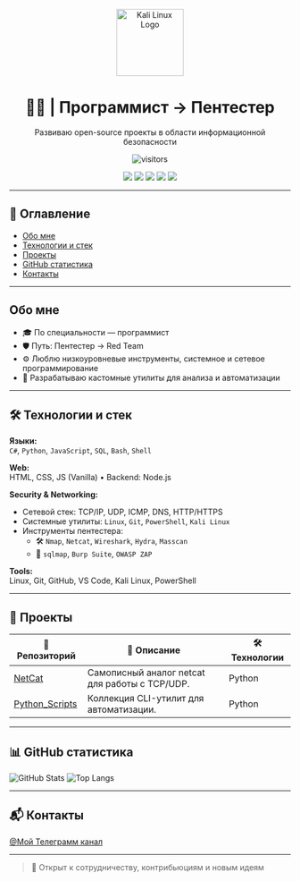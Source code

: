 <p align="center">
  <img src="https://upload.wikimedia.org/wikipedia/commons/2/2b/Kali-dragon-icon.svg" width="120" alt="Kali Linux Logo"/>
</p>

<h1 align="center">👨‍💻 | Программист → Пентестер</h1>
<p align="center">Развиваю open-source проекты в области информационной безопасности</p>

<p align="center">
  <img src="https://visitor-badge.laobi.icu/badge?page_id=Ivan-cell-create.Ivan-cell-create&left_color=gray&right_color=darkred" alt="visitors"/>
</p>

<p align="center">
  <img src="https://img.shields.io/badge/OS-Kali%20Linux-blue?logo=linux&logoColor=white"/>
  <img src="https://img.shields.io/badge/Editor-VS%20Code-007ACC?logo=visualstudiocode&logoColor=white"/>
  <img src="https://img.shields.io/badge/Shell-Bash-4EAA25?logo=gnubash&logoColor=white"/>
  <img src="https://img.shields.io/badge/Language-C%23-239120?logo=csharp&logoColor=white"/>
  <img src="https://img.shields.io/badge/Language-Python-3776AB?logo=python&logoColor=white"/>
</p>

---

## 🧭 Оглавление
- [Обо мне](#обо-мне)
- [Технологии и стек](#технологии-и-стек)
- [Проекты](#проекты)
- [GitHub статистика](#github-статистика)
- [Контакты](#контакты)

---

## Обо мне

- 🎓 По специальности — программист
- 🛡️ Путь: Пентестер → Red Team
- ⚙️ Люблю низкоуровневые инструменты, системное и сетевое программирование
- 🧪 Разрабатываю кастомные утилиты для анализа и автоматизации

---

## 🛠️ Технологии и стек

**Языки:**  
`C#`, `Python`, `JavaScript`, `SQL`, `Bash`, `Shell`

**Web:**  
HTML, CSS, JS (Vanilla) • Backend: Node.js

**Security & Networking:**  
- Сетевой стек: TCP/IP, UDP, ICMP, DNS, HTTP/HTTPS  
- Системные утилиты: `Linux`, `Git`, `PowerShell`, `Kali Linux`
- Инструменты пентестера:
  - 🛠️ `Nmap`, `Netcat`, `Wireshark`, `Hydra`, `Masscan`
  - 🐍 `sqlmap`, `Burp Suite`, `OWASP ZAP`

**Tools:**  
Linux, Git, GitHub, VS Code, Kali Linux, PowerShell

---

## 📂 Проекты

| 📁 Репозиторий | 📄 Описание | 🛠️ Технологии |
|---------------|-------------|----------------|
| [NetCat](https://github.com/Ivan-cell-create/NetCat) | Самописный аналог netcat для работы с TCP/UDP. | Python |
| [Python_Scripts](https://github.com/Ivan-cell-create/Python_Scripts) | Коллекция CLI-утилит для автоматизации. | Python |

---

## 📊 GitHub статистика

![GitHub Stats](https://github-readme-stats.vercel.app/api?username=Ivan-cell-create&show_icons=true&theme=dark)
![Top Langs](https://github-readme-stats.vercel.app/api/top-langs/?username=Ivan-cell-create&layout=compact&theme=dark)

---

## 📬 Контакты

[@Мой Телеграмм канал](t.me/gitCloneEvil)

---

> 🎯 Открыт к сотрудничеству, контрибьюциям и новым идеям
